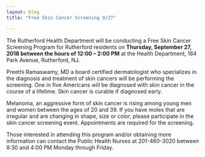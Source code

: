 ```yaml
---
layout: blog
title: "Free Skin Cancer Screening 9/27"

---
```


The Rutherford Health Department will be conducting a Free Skin Cancer
Screening Program for Rutherford residents on **Thursday, September 27,
2018 between the hours of 12:00 – 2:00 PM** at the Health Department,
184 Park Avenue, Rutherford, NJ. 

Preethi Ramaswamy, MD a board
certified dermatologist who specializes in the diagnosis and treatment of
skin cancers will be performing the screening.
One in five Americans will be diagnosed with skin cancer in the course of
a lifetime. Skin cancer is curable if diagnosed early. 

Melanoma, an aggressive form of skin cancer is rising among young men and women
between the ages of 20 and 39. If you have moles that are irregular and
are changing in shape, size or color, please participate in the skin cancer
screening event. Appointments are required for the screening.

Those interested in attending this program and/or obtaining more
information can contact the Public Health Nurses at 201-460-3020
between 8:30 and 4:00 PM Monday through Friday.
